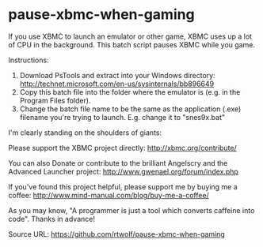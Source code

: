 pause-xbmc-when-gaming
======================

If you use XBMC to launch an emulator or other game, XBMC uses up a lot of CPU in the background. This batch script pauses XBMC while you game.

Instructions:
1. Download PsTools and extract into your Windows directory: http://technet.microsoft.com/en-us/sysinternals/bb896649
2. Copy this batch file into the folder where the emulator is (e.g. in the Program Files folder).
3. Change the batch file name to be the same as the application (.exe) filename you're trying to launch. E.g. change it to "snes9x.bat"

I'm clearly standing on the shoulders of giants:

Please support the XBMC project directly: http://xbmc.org/contribute/

You can also Donate or contribute to the brilliant Angelscry and the Advanced Launcher project: http://www.gwenael.org/forum/index.php

If you've found this project helpful, please support me by buying me a coffee: http://www.mind-manual.com/blog/buy-me-a-coffee/

As you may know, "A programmer is just a tool which converts caffeine into code". Thanks in advance!

Source URL: https://github.com/rtwolf/pause-xbmc-when-gaming